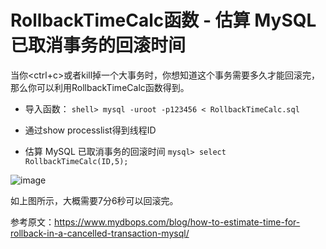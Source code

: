 # RollbackTimeCalc函数 - 估算 MySQL 已取消事务的回滚时间

当你<ctrl+c>或者kill掉一个大事务时，你想知道这个事务需要多久才能回滚完，那么你可以利用RollbackTimeCalc函数得到。

- 导入函数：
```shell> mysql -uroot -p123456 < RollbackTimeCalc.sql```

- 通过show processlist得到线程ID
  
- 估算 MySQL 已取消事务的回滚时间
```mysql> select RollbackTimeCalc(ID,5);```

![image](https://github.com/hcymysql/RollbackTimeCalc/assets/19261879/d2c1f59f-a03c-48f1-81fe-2343943c3334)

如上图所示，大概需要7分6秒可以回滚完。

参考原文：https://www.mydbops.com/blog/how-to-estimate-time-for-rollback-in-a-cancelled-transaction-mysql/
